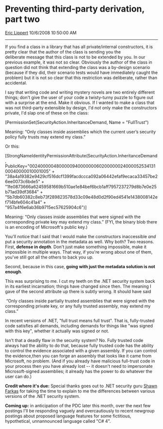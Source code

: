 # Preventing third-party derivation, part two

[Eric Lippert](https://social.msdn.microsoft.com/profile/Eric%20Lippert) 10/6/2008 10:50:00 AM

-----

If you find a class in a library that has all private/internal constructors, it is pretty clear that the author of the class is sending you the deliberate message that this class is not to be extended by you. In our previous example, it was not so clear. Obviously the author of the class in question did not think that extending the class was a by-design scenario (because if they did, their scenario tests would have immediately caught the problem) but it is not so clear that this restriction was deliberate, rather than accidental.

I say that writing code and writing mystery novels are two entirely different things; don't give the user of your code a twisty-turny puzzle to figure out with a surprise at the end. Make it obvious. If I wanted to make a class that was not third-party extensible by design, I'd not only make the constructors private, I'd slap one of these on the class:

 

\[PermissionSet(SecurityAction.InheritanceDemand, Name = "FullTrust")

Meaning: “Only classes inside assemblies which the current user’s security policy fully trusts may extend my class.”

Or this:

 

\[StrongNameIdentityPermissionAttribute(SecurityAction.InheritanceDemand,  
PublicKey="00240000048000009400000006020000002400005253413100040000010001005" +  
"38a4a19382e9429cf516dcf1399facdccca092a06442efaf9ecaca33457be26ee0073c6bde5" +  
"1fe0873666a62459581669b510ae1e84bef6bcb1aff7957237279d8b7e0e25b71ad39df3684" +  
"5b7db60382c8eb73f289823578d33c09e48d0d2f90ed4541e1438008142ef714bfe604c41a4" +  
"957a4f6e6ab36b9715ec57625904c6")\]

Meaning: “Only classes inside assemblies that were signed with the corresponding private key may extend my class.” (FYI, the binary blob there is an encoding of Microsoft's public key.)

You'll notice that I said that I would make the constructors inaccessible *and* put a security annotation in the metadata as well. Why both? Two reasons. First, **defense in depth**. Don't just make something impossible, make it impossible in multiple ways. That way, if you're wrong about one of them, you've still got all the others to back you up.

Second, because in this case, **going with just the metadata solution is not enough**.

This was surprising to me. I cut my teeth on the .NET security system back in its earliest incarnation; things have changed since then. The meaning I gave of the second attribute up there is subtly wrong. It should have said

 “Only classes inside partially trusted assemblies that were signed with the corresponding private key, or any fully trusted assembly, may extend my class.”

In recent versions of .NET, "full trust means full trust". That is, fully-trusted code satisfies all demands, including demands for things like "was signed with this key", whether it actually was signed or not.

Isn't that a deadly flaw in the security system? No. Fully trusted code always had the ability to do that, because fully trusted code has the ability to control the evidence associated with a given assembly. If you can control the evidence,then you can forge an assembly that looks like it came from Microsoft, no problem. (And if you already have malicious full-trust code in your process then you have already lost -- it doesn't need to impersonate Microsoft-signed assemblies; it already has the power to do whatever the user can do.)

**Credit where it's due:** Special thanks goes out to .NET security guru [Shawn Farkas](http://blogs.msdn.com/shawnfa/) for taking the time to explain to me the differences between various versions of the .NET security system.

**Coming up:** in anticipation of the PDC later this month, over the next few postings I'll be responding vaguely and overcautiously to recent newgroup postings about proposed language features for some fictitious, hypothetical, unnannounced language called "C\# 4".

